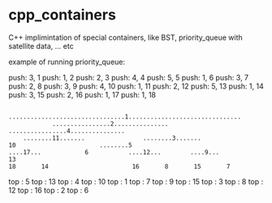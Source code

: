 # cpp_containers
C++ implimintation of special containers, like BST, priority_queue with satellite data, ... etc

example of running priority_queue:

push: 3, 1
push: 1, 2
push: 2, 3
push: 4, 4
push: 5, 5
push: 1, 6
push: 3, 7
push: 2, 8
push: 3, 9
push: 4, 10
push: 1, 11
push: 2, 12
push: 5, 13
push: 1, 14
push: 3, 15
push: 2, 16
push: 1, 17
push: 1, 18

                                ................................1...............................
                ................2...............                                ................4...............
        ........11.......                ........3.......                        10                       ........5
    ....17...            6           ....12...        ....9...                                            13
    18       14                       16       8       15       7


top : 5
top : 13
top : 4
top : 10
top : 1
top : 7
top : 9
top : 15
top : 3
top : 8
top : 12
top : 16
top : 2
top : 6
